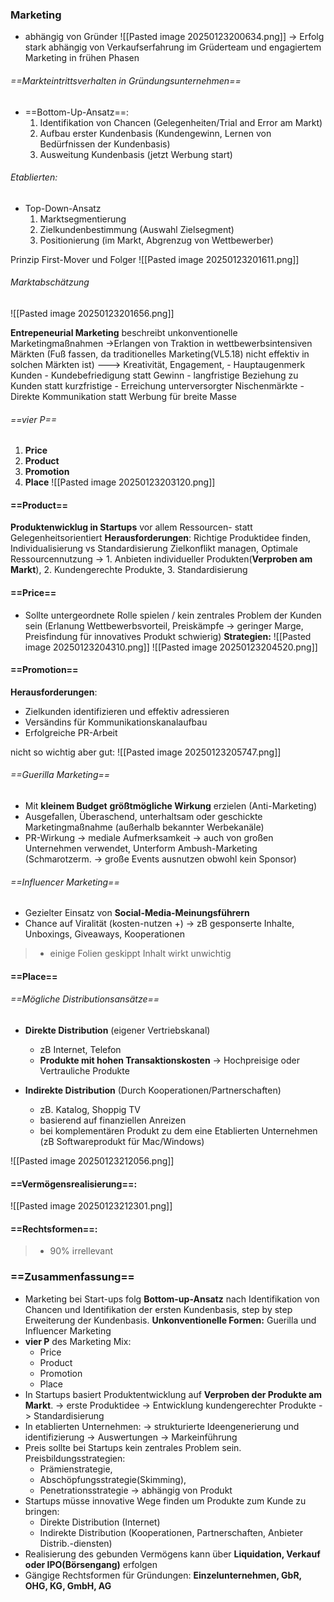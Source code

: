 ### Marketing
- abhängig von Gründer
![[Pasted image 20250123200634.png]]
-> Erfolg stark abhängig von Verkaufserfahrung im Grüderteam und engagiertem Marketing in frühen Phasen

###### ==Markteintrittsverhalten in Gründungsunternehmen==
- ==Bottom-Up-Ansatz==:
	1. Identifikation von Chancen (Gelegenheiten/Trial and Error am Markt)
	2. Aufbau erster Kundenbasis (Kundengewinn, Lernen von Bedürfnissen der Kundenbasis)
	3. Ausweitung Kundenbasis (jetzt Werbung start)
###### Etablierten:
- Top-Down-Ansatz
	1. Marktsegmentierung
	2. Zielkundenbestimmung (Auswahl Zielsegment)
	3. Positionierung (im Markt, Abgrenzug von Wettbewerber)

Prinzip First-Mover und Folger
![[Pasted image 20250123201611.png]]

###### Marktabschätzung
![[Pasted image 20250123201656.png]] 

**Entrepeneurial Marketing** beschreibt unkonventionelle Marketingmaßnahmen
	->Erlangen von Traktion in wettbewerbsintensiven Märkten (Fuß fassen, da traditionelles Marketing(VL5.18) nicht effektiv in solchen Märkten ist) 
	---> Kreativität, Engagement, 
	 - Hauptaugenmerk Kunden
	 - Kundebefriedigung statt Gewinn
	 - langfristige Beziehung zu Kunden statt kurzfristige
	 - Erreichung unterversorgter Nischenmärkte
	 - Direkte Kommunikation statt Werbung für breite Masse

###### ==vier P==
1. **Price**
2. **Product**
3. **Promotion**
4. **Place** ![[Pasted image 20250123203120.png]]
#### ==Product== 
**Produktenwicklug in Startups** vor allem Ressourcen- statt Gelegenheitsorientiert
**Herausforderungen**:  Richtige Produktidee finden, Individualisierung vs Standardisierung Zielkonflikt managen, Optimale Ressourcennutzung 
-> 1. Anbieten individueller Produkten(**Verproben am Markt**), 2. Kundengerechte Produkte, 3. Standardisierung

#### ==Price==
- Sollte untergeordnete Rolle spielen / kein zentrales Problem der Kunden sein (Erlanung Wettbewerbsvorteil, Preiskämpfe -> geringer Marge, Preisfindung für innovatives Produkt schwierig)
**Strategien:**
![[Pasted image 20250123204310.png]]
![[Pasted image 20250123204520.png]]
#### ==Promotion==
**Herausforderungen**: 
- Zielkunden identifizieren und effektiv adressieren
- Versändins für Kommunikationskanalaufbau
- Erfolgreiche PR-Arbeit

nicht so wichtig aber gut:
![[Pasted image 20250123205747.png]]
###### ==Guerilla Marketing==
- Mit **kleinem Budget** **größtmögliche Wirkung** erzielen (Anti-Marketing)
- Ausgefallen, Überaschend, unterhaltsam oder geschickte Marketingmaßnahme (außerhalb bekannter Werbekanäle)
- PR-Wirkung -> mediale Aufmerksamkeit
	-> auch von großen Unternehmen verwendet, Unterform Ambush-Marketing (Schmarotzerm. -> große Events ausnutzen obwohl kein Sponsor)
###### ==Influencer Marketing==
- Gezielter Einsatz von **Social-Media-Meinungsführern**
- Chance auf Viralität (kosten-nutzen +)
-> zB gesponserte Inhalte, Unboxings, Giveaways, Kooperationen

> - einige Folien geskippt Inhalt wirkt unwichtig


#### ==Place==
###### ==Mögliche Distributionsansätze==
- **Direkte Distribution** (eigener Vertriebskanal)
	-  zB Internet, Telefon
	- **Produkte mit hohen Transaktionskosten** 
	-> Hochpreisige oder Vertrauliche Produkte
	
- **Indirekte Distribution** (Durch Kooperationen/Partnerschaften)
	- zB. Katalog, Shoppig TV
	- basierend auf finanziellen Anreizen
	- bei komplementären Produkt zu dem eine Etablierten Unternehmen (zB Softwareprodukt für Mac/Windows)
	
![[Pasted image 20250123212056.png]]


#### ==Vermögensrealisierung==:
![[Pasted image 20250123212301.png]]

#### ==Rechtsformen==:
> - 90% irrellevant


### ==Zusammenfassung==
- Marketing bei Start-ups folg **Bottom-up-Ansatz** nach Identifikation von Chancen und Identifikation der ersten Kundenbasis, step by step Erweiterung der Kundenbasis. **Unkonventionelle Formen:** Guerilla und Influencer Marketing
- **vier P** des Marketing Mix: 
  - Price
  - Product
  - Promotion
  - Place
- In Startups basiert Produktentwicklung auf **Verproben der Produkte am Markt**. 
-> erste Produktidee -> Entwicklung kundengerechter Produkte -> Standardisierung
- In etablierten Unternehmen: 
-> strukturierte Ideengenerierung und identifizierung -> Auswertungen -> Markeinführung
- Preis sollte bei Startups kein zentrales Problem sein. Preisbildungsstrategien:
	- Prämienstrategie,
	- Abschöpfungsstrategie(Skimming),
	- Penetrationsstrategie 
	-> abhängig von Produkt
- Startups müsse innovative Wege finden um Produkte zum Kunde zu bringen:
	 - Direkte Distribution (Internet)
	 - Indirekte Distribution (Kooperationen, Partnerschaften, Anbieter Distrib.-diensten)
- Realisierung des gebunden Vermögens kann über **Liquidation, Verkauf oder IPO(Börsengang)** erfolgen
- Gängige Rechtsformen für Gründungen: **Einzelunternehmen, GbR, OHG, KG, GmbH, AG**